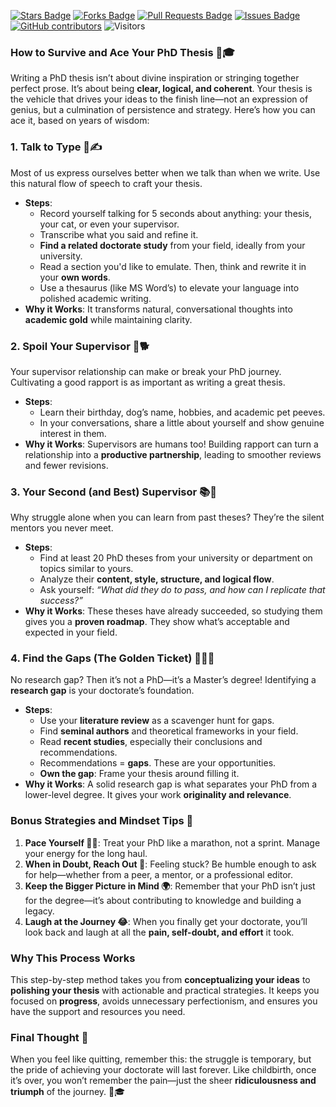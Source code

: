 <a href="https://github.com/drshahizan/short-course/stargazers"><img src="https://img.shields.io/github/stars/drshahizan/short-course" alt="Stars Badge"/></a>
<a href="https://github.com/drshahizan/short-course/network/members"><img src="https://img.shields.io/github/forks/drshahizan/short-course" alt="Forks Badge"/></a>
<a href="https://github.com/drshahizan/short-course/pulls"><img src="https://img.shields.io/github/issues-pr/drshahizan/short-course" alt="Pull Requests Badge"/></a>
<a href="https://github.com/drshahizan/short-course"><img src="https://img.shields.io/github/issues/drshahizan/short-course" alt="Issues Badge"/></a>
<a href="https://github.com/drshahizan/short-course/graphs/contributors"><img alt="GitHub contributors" src="https://img.shields.io/github/contributors/drshahizan/short-course?color=2b9348"></a>
![Visitors](https://api.visitorbadge.io/api/visitors?path=https%3A%2F%2Fgithub.com%2Fdrshahizan%2Fshort-course&labelColor=%23d9e3f0&countColor=%23697689&style=flat)

### **How to Survive and Ace Your PhD Thesis 🧠🎓**

Writing a PhD thesis isn’t about divine inspiration or stringing together perfect prose. It’s about being **clear, logical, and coherent**. Your thesis is the vehicle that drives your ideas to the finish line—not an expression of genius, but a culmination of persistence and strategy. Here’s how you can ace it, based on years of wisdom:


### **1. Talk to Type 🎤✍️**
Most of us express ourselves better when we talk than when we write. Use this natural flow of speech to craft your thesis.  
- **Steps**:
  - Record yourself talking for 5 seconds about anything: your thesis, your cat, or even your supervisor.
  - Transcribe what you said and refine it.
  - **Find a related doctorate study** from your field, ideally from your university.
  - Read a section you'd like to emulate. Then, think and rewrite it in your **own words**.
  - Use a thesaurus (like MS Word’s) to elevate your language into polished academic writing.  
- **Why it Works**: It transforms natural, conversational thoughts into **academic gold** while maintaining clarity.



### **2. Spoil Your Supervisor 🎂🐕**
Your supervisor relationship can make or break your PhD journey. Cultivating a good rapport is as important as writing a great thesis.
- **Steps**:
  - Learn their birthday, dog’s name, hobbies, and academic pet peeves.
  - In your conversations, share a little about yourself and show genuine interest in them.  
- **Why it Works**: Supervisors are humans too! Building rapport can turn a relationship into a **productive partnership**, leading to smoother reviews and fewer revisions.



### **3. Your Second (and Best) Supervisor 📚🧭**
Why struggle alone when you can learn from past theses? They’re the silent mentors you never meet.  
- **Steps**:
  - Find at least 20 PhD theses from your university or department on topics similar to yours.
  - Analyze their **content, style, structure, and logical flow**.
  - Ask yourself: *“What did they do to pass, and how can I replicate that success?”*
- **Why it Works**: These theses have already succeeded, so studying them gives you a **proven roadmap**. They show what’s acceptable and expected in your field.



### **4. Find the Gaps (The Golden Ticket) 🕵️‍♂️📖**
No research gap? Then it’s not a PhD—it’s a Master’s degree! Identifying a **research gap** is your doctorate’s foundation.  
- **Steps**:
  - Use your **literature review** as a scavenger hunt for gaps.
  - Find **seminal authors** and theoretical frameworks in your field.
  - Read **recent studies**, especially their conclusions and recommendations.
  - Recommendations = **gaps**. These are your opportunities.
  - **Own the gap**: Frame your thesis around filling it.  
- **Why it Works**: A solid research gap is what separates your PhD from a lower-level degree. It gives your work **originality and relevance**.


### **Bonus Strategies and Mindset Tips 🌟**

1. **Pace Yourself 🏃‍♀️**: Treat your PhD like a marathon, not a sprint. Manage your energy for the long haul.  
2. **When in Doubt, Reach Out 🤝**: Feeling stuck? Be humble enough to ask for help—whether from a peer, a mentor, or a professional editor.  
3. **Keep the Bigger Picture in Mind 🌍**: Remember that your PhD isn’t just for the degree—it’s about contributing to knowledge and building a legacy.  
4. **Laugh at the Journey 😂**: When you finally get your doctorate, you’ll look back and laugh at all the **pain, self-doubt, and effort** it took.


### **Why This Process Works**
This step-by-step method takes you from **conceptualizing your ideas** to **polishing your thesis** with actionable and practical strategies. It keeps you focused on **progress**, avoids unnecessary perfectionism, and ensures you have the support and resources you need.

### **Final Thought 🏁**
When you feel like quitting, remember this: the struggle is temporary, but the pride of achieving your doctorate will last forever. Like childbirth, once it’s over, you won’t remember the pain—just the sheer **ridiculousness and triumph** of the journey. 💪🎓
